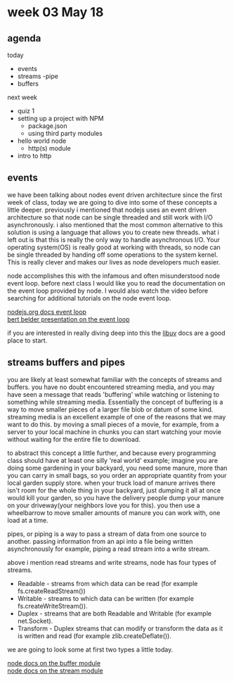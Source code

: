 # week 03 May 18

## agenda

today  
- events
- streams
  -pipe
- buffers

next week  
- quiz 1
- setting up a project with NPM
  - package.json
  - using third party modules
- hello world node
  - http(s) module
- intro to http

## events

we have been talking about nodes event driven architecture since the first week
of class, today we are going to dive into some of these concepts a little
deeper. previously i mentioned that nodejs uses an event driven architecture so
that node can be single threaded and still work with I/O asynchronously. i also
mentioned that the most
common alternative to this solution is using a language that allows you to
create new threads. what i left out is that this is really the only way to handle asynchronous
I/O. Your operating system(OS) is really good at working with threads, so node can
be single threaded by handing off some operations to the system kernel. This is
really clever and makes our lives as node developers much easier.

node accomplishes this with the infamous and often misunderstood node event loop.
before next class I would like you to read the documentation on the event loop
provided by node. I would also watch the video before searching for additional
tutorials on the node event loop.

[nodejs.org docs event loop](https://nodejs.org/en/docs/guides/event-loop-timers-and-nexttick/)  
[bert belder presentation on the event loop](https://www.youtube.com/watch?v=PNa9OMajw9w)

if you are interested in really diving deep into this the [libuv](http://libuv.org/) docs are a good place to start.

## streams buffers and pipes

you are likely at least somewhat familiar with the concepts of streams and
buffers. you have no doubt encountered streaming media, and you may have seen a
message that reads 'buffering' while watching or listening to something while
streaming media. Essentially the concept of buffering is a way to move smaller
pieces of a larger file blob or datum of some kind. streaming media is an
excellent example of one of the reasons that we may want to do this. by moving a
small pieces of a movie, for example, from a server to your local machine in
chunks you can start watching your movie without waiting for the entire file to
download.

to abstract this concept a little further, and because every programming class should have at least one silly 'real world'
example; imagine you are doing some gardening in your backyard, you need some
manure, more than you can carry in small bags, so you order an appropriate
quantity from your local garden supply store. when your truck load of manure
arrives there isn't room for the whole thing in your backyard, just dumping it
all at once would kill your garden, so you have the delivery people dump your
manure on your driveway(your neighbors love you for this). you then use a wheelbarrow 
to move smaller amounts of manure you can work with, one load at a
time. 

pipes, or piping is a way to pass a stream of data from one source to another.
passing information from an api into a file being written asynchronously for
example, piping a read stream into a write stream.

above i mention read streams and write streams, node has four types of streams.

- Readable - streams from which data can be read (for example fs.createReadStream())
- Writable - streams to which data can be written (for example fs.createWriteStream()).
- Duplex - streams that are both Readable and Writable (for example net.Socket).
- Transform - Duplex streams that can modify or transform the data as it is written and read (for example zlib.createDeflate()).

we are going to look some at first two types a little today.

[node docs on the buffer module](https://nodejs.org/dist/latest-v7.x/docs/api/buffer.html)  
[node docs on the stream module](https://nodejs.org/dist/latest-v7.x/docs/api/stream.html)
